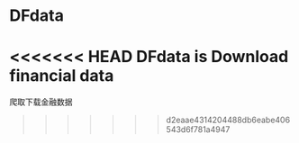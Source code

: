 # DFdata
<<<<<<< HEAD
DFdata is Download financial data
=======
爬取下载金融数据
>>>>>>> d2eaae4314204488db6eabe406543d6f781a4947
